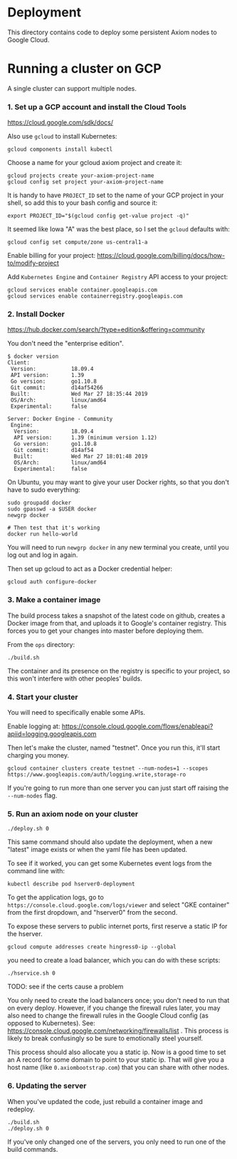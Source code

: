 # Deployment

This directory contains code to deploy some persistent Axiom nodes to Google Cloud.

# Running a cluster on GCP

A single cluster can support multiple nodes.

### 1. Set up a GCP account and install the Cloud Tools

https://cloud.google.com/sdk/docs/

Also use `gcloud` to install Kubernetes:

```
gcloud components install kubectl
```

Choose a name for your gcloud axiom project and create it:

```
gcloud projects create your-axiom-project-name
gcloud config set project your-axiom-project-name
```

It is handy to have `PROJECT_ID` set to the name of your GCP project in your shell,
so add this to your bash config and source it:

```
export PROJECT_ID="$(gcloud config get-value project -q)"
```

It seemed like Iowa "A" was the best place, so I set the `gcloud` defaults with:

```
gcloud config set compute/zone us-central1-a
```

Enable billing for your project: https://cloud.google.com/billing/docs/how-to/modify-project

Add `Kubernetes Engine` and `Container Registry` API access to your project:

```
gcloud services enable container.googleapis.com
gcloud services enable containerregistry.googleapis.com
```

### 2. Install Docker

https://hub.docker.com/search/?type=edition&offering=community

You don't need the "enterprise edition".

```
$ docker version
Client:
 Version:           18.09.4
 API version:       1.39
 Go version:        go1.10.8
 Git commit:        d14af54266
 Built:             Wed Mar 27 18:35:44 2019
 OS/Arch:           linux/amd64
 Experimental:      false

Server: Docker Engine - Community
 Engine:
  Version:          18.09.4
  API version:      1.39 (minimum version 1.12)
  Go version:       go1.10.8
  Git commit:       d14af54
  Built:            Wed Mar 27 18:01:48 2019
  OS/Arch:          linux/amd64
  Experimental:     false
```

On Ubuntu, you may want to give your user Docker rights, so that you don't have to
sudo everything:

```
sudo groupadd docker
sudo gpasswd -a $USER docker
newgrp docker

# Then test that it's working
docker run hello-world
```

You will need to run `newgrp docker` in any new terminal you create,
until you log out and log in again.

Then set up gcloud to act as a Docker credential helper:

```
gcloud auth configure-docker
```

### 3. Make a container image

The build process takes a snapshot of the latest code on github,
creates a Docker image from that, and uploads it to Google's container
registry. This forces you to get your changes into master before deploying them.

From the `ops` directory:

```
./build.sh
```

The container and its presence on the registry is specific to your project, so this
won't interfere with other peoples' builds.

### 4. Start your cluster

You will need to specifically enable some APIs.

Enable logging at: https://console.cloud.google.com/flows/enableapi?apiid=logging.googleapis.com

Then let's make the cluster, named "testnet". Once you run this, it'll
start charging you money.

```
gcloud container clusters create testnet --num-nodes=1 --scopes https://www.googleapis.com/auth/logging.write,storage-ro
```

If you're going to run more than one server you can just start off
raising the `--num-nodes` flag.

### 5. Run an axiom node on your cluster

```
./deploy.sh 0
```

This same command should also update the deployment, when a new
"latest" image exists or when the yaml file has been updated.

To see if it worked, you can get some Kubernetes event logs from the
command line with:

```
kubectl describe pod hserver0-deployment
```

To get the application logs, go to `https://console.cloud.google.com/logs/viewer` and select "GKE container" from the first dropdown, and "hserver0" from the second.

To expose these servers to public internet ports, first reserve a static IP for the hserver.

```
gcloud compute addresses create hingress0-ip --global
```

you need to create a load balancer, which you can do with these scripts:

```
./hservice.sh 0
```

TODO: see if the certs cause a problem

You only need to create the load balancers once; you don't need to run that on every deploy. However, if
you change the firewall rules later, you may also need to change the firewall rules in
the Google Cloud config (as opposed to Kubernetes). See: https://console.cloud.google.com/networking/firewalls/list . This process is likely to break confusingly so be sure to emotionally steel yourself.

This process should also allocate you a static ip. Now is a good time
to set an A record for some domain to point to your
static ip. That will give you a host name (like `0.axiombootstrap.com`)
that you can share with other nodes.

### 6. Updating the server

When you've updated the code, just rebuild a container image and redeploy.

```
./build.sh
./deploy.sh 0
```

If you've only changed one of the servers, you only need to run one of the build commands.


